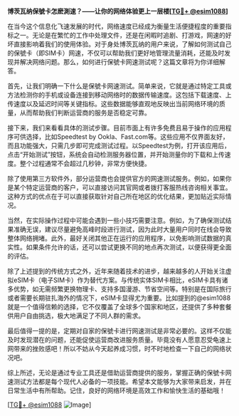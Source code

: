 **博茨瓦纳保號卡怎麽測速？——让你的网络体验更上一层楼[[TG💪+ @esim1088](https://t.me/s/esim1088)]**

在当今这个信息化飞速发展的时代，网络速度已经成为衡量生活便捷程度的重要指标之一。无论是在繁忙的工作中处理文件，还是在闲暇时追剧、打游戏，网速的好坏直接影响着我们的使用体验。对于身处博茨瓦纳的用户来说，了解如何测试自己的保號卡（即SIM卡）网速，不仅可以帮助我们更好地管理流量消耗，还能及时发现并解决网络问题。那么，如何进行保號卡网速测试呢？这篇文章将为你详细解答。

首先，让我们明确一下什么是保號卡网速测试。简单来说，它就是通过特定工具或方法检测你的手机或设备连接到移动网络时的数据传输速度。这包括下载速度、上传速度以及延迟时间等关键指标。这些数据能够直观地反映出当前网络环境的质量，从而帮助我们判断运营商的服务是否稳定可靠。

接下来，我们来看看具体的测试步骤。目前市面上有许多免费且易于操作的应用程序可供选择，比如Speedtest by Ookla、Fast.com等。这些应用不仅界面友好，而且功能强大，只需几步即可完成测试过程。以Speedtest为例，打开该应用后，点击“开始测试”按钮，系统会自动检测服务器位置，并开始测量你的下载和上传速度。整个过程通常不会超过几秒钟，非常方便快捷。

除了使用第三方软件外，部分运营商也会提供官方的网速测试服务。例如，如果你是某个特定运营商的客户，可以直接访问其官网或者拨打客服热线咨询相关事宜。这种方式的优点在于可以直接获取针对自己所在地区的优化结果，更加贴近实际情况。

当然，在实际操作过程中可能会遇到一些小技巧需要注意。例如，为了确保测试结果准确无误，建议尽量避免高峰时段进行测试，因为此时大量用户同时在线会导致整体网络拥堵。此外，最好关闭其他正在运行的应用程序，以免影响测试数据的真实性。如果条件允许的话，还可以尝试更换不同的地点再次测试，以便获得更全面的评估。

除了上述提到的传统方式之外，近年来随着技术的进步，越来越多的人开始关注虚拟eSIM卡（电子SIM卡）作为替代方案。与传统实体SIM卡相比，eSIM卡具有诸多优势，如无需频繁更换物理卡、支持多国漫游、节省空间等。特别是在国际旅行或者需要长期驻扎海外的情况下，eSIM卡显得尤为重要。比如提到的@esim1088就是一个值得信赖的选择，它不仅覆盖了全球多个国家和地区，还提供了多种套餐供用户自由挑选，极大地满足了不同人群的需求。

最后值得一提的是，定期对自家的保號卡进行网速测试是非常必要的。这样不仅能及时发现潜在的问题，还能促使运营商改进服务质量。毕竟没有人愿意忍受龟速上网带来的挫败感吧！所以不妨从今天起养成习惯，时不时地检查一下自己的网络状况吧。

综上所述，无论是通过专业工具还是借助运营商提供的服务，掌握正确的保號卡网速测试方法都是每个现代人必备的一项技能。希望本文能够为大家带来启发，并在日常生活中有所帮助。记住，良好的网络环境是高效工作和愉快生活的基础哦！

[[TG💪+ @esim1088](https://t.me/s/esim1088) ![Image](https://i.postimg.cc/4NQfJmqS/Snipaste-2025-05-13-00-14-12.png)]
